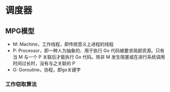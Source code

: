 # 调度器

## MPG模型

- M: Machine，工作线程，即传统意义上进程的线程
- P: Processor，即一种人为抽象的、用于执行 Go 代码被要求局部资源。只有当 M 与一个 P 关联后才能执行 Go 代码。除非 M 发生阻塞或在进行系统调用时间过长时，没有与之关联的 P
- G: Goroutine，协程，即<kbd>go</kbd>关键字


### 工作窃取算法